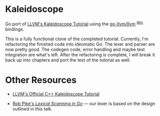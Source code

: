 Kaleidoscope
============

Go port of [LLVM's Kaleidoscope Tutorial](http://llvm.org/docs/tutorial/LangImpl1.html) using the [go-llvm/llvm](http://github.com/go-llvm/llvm) <sup>[doc](http://godoc.org/github.com/go-llvm/llvm)</sup> bindings.

This is a fully functional clone of the completed tutorial. Currently, I'm refactoring the finished code into ideomatic Go. The lexer and parser are now pretty good. The codegen code, error handling and maybe test integration are what's left. After the refactoring is complete, I will break it back up into chapters and port the text of the tutorial as well.

Other Resources
===============

* [LLVM's Official C++ Kaleidoscope Tutorial](http://llvm.org/docs/tutorial/LangImpl1.html)

* [Rob Pike's *Lexical Scanning in Go*](http://www.youtube.com/watch?v=HxaD_trXwRE) — our lexer is based on the design outlined in this talk.